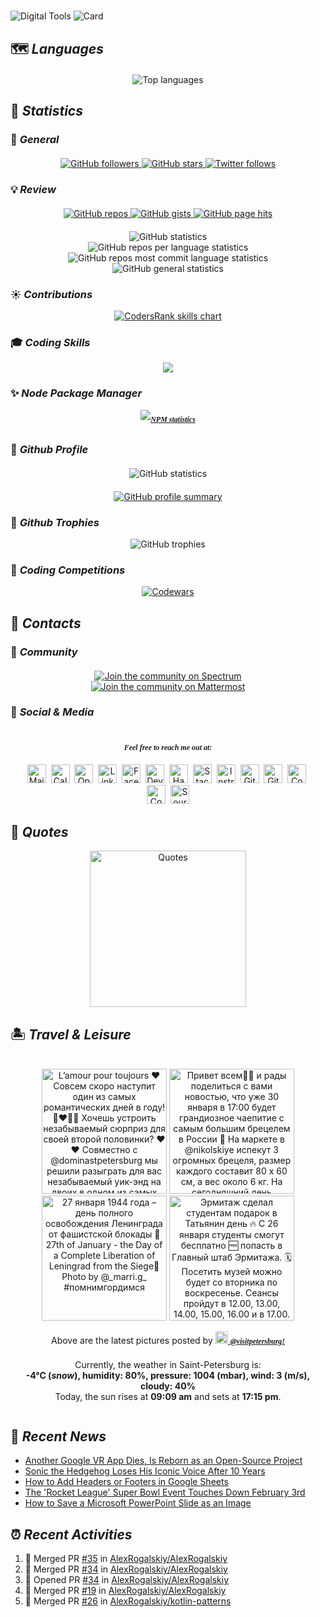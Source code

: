 #
![Digital Tools](https://raw.githubusercontent.com/AlexRogalskiy/AlexRogalskiy/main/images/banner/header.jpg)
![Card](https://cardivo.alexrogalskiy.vercel.app/api?name=Alexander%20Rogalskiy&description=Active%20Researcher&image=https://avatars3.githubusercontent.com/u/3901898&backgroundColor=%23FFFFFF&github=alexrogalskiy&pattern=bubbles&opacity=0.4&colorPattern=%23FFE0E9&fontColor=%230A83DC)

## 🗺️ _Languages_

<div id="languages_block_id" align="center" style="align-content: center; text-align:center; margin: 20px 20px">
    <img src="https://github-readme-stats.vercel.app/api/top-langs?username=alexrogalskiy&show_icons=true&locale=en&langs_count=8&layout=compact" alt="Top languages" />
</div>

## 🧮 _Statistics_

### 📄 _General_

<div id="statistics_general_block_id" align="center" style="align-content: center; text-align:center; margin: 20px 20px">
    <a href="https://github.com/alexrogalskiy?tab=followers" target="_blank">
        <img src="https://img.shields.io/github/followers/alexrogalskiy?label=Followers&logo=GitHub&style=for-the-badge" alt="GitHub followers" />
    </a>
    <a href="https://github.com/alexrogalskiy?tab=stars" target="_blank">
        <img src="https://img.shields.io/github/stars/AlexRogalskiy?label=Stars&logo=GitHub&style=for-the-badge" alt="GitHub stars"/>
    </a>
    <a href="http://twitter.com/alexrogalskiy" target="_blank">
        <img src="https://img.shields.io/twitter/follow/f2aldi?label=Twitter&logo=twitter&style=for-the-badge" alt="Twitter follows"/>
    </a>
</div>

### 💡 _Review_

<div id="statistics_review_block_id" align="center" style="align-content: center; text-align:center; margin: 20px 20px">
    <!--<a href="https://badges.pufler.dev" target="_blank">
        <img src="https://badges.pufler.dev/years/AlexRogalskiy" alt="GitHub years" />
    </a>-->
    <a href="https://badges.pufler.dev" target="_blank">
        <img src="https://badges.pufler.dev/repos/AlexRogalskiy" alt="GitHub repos" />
    </a>
    <a href="https://badges.pufler.dev" target="_blank">
        <img src="https://badges.pufler.dev/gists/AlexRogalskiy" alt="GitHub gists" />
    </a>
    <!--<a href="https://badges.pufler.dev" target="_blank">
        <img src="https://badges.pufler.dev/monthly/AlexRogalskiy" alt="GitHub monthly commits" />
    </a>-->
    <a href="https://hits.seeyoufarm.com" target="_blank">
        <img src="https://hits.seeyoufarm.com/api/count/incr/badge.svg?url=https%3A%2F%2Fgithub.com%2FAlexRogalskiy&count_bg=%2379C83D&title_bg=%23555555&icon=&icon_color=%23E7E7E7&title=hits&edge_flat=true" alt="GitHub page hits" />
    </a>
</div>

<div id="statistics_review_detailed_block_id" align="center" style="align-content: center; text-align:center;">
    <img src="https://raw.githubusercontent.com/AlexRogalskiy/AlexRogalskiy/master/profile-summary-card-output/github/0-profile-details.svg" alt="GitHub statistics" />
    <br />
    <img src="https://raw.githubusercontent.com/AlexRogalskiy/AlexRogalskiy/master/profile-summary-card-output/github/1-repos-per-language.svg" alt="GitHub repos per language statistics" />
    <img src="https://raw.githubusercontent.com/AlexRogalskiy/AlexRogalskiy/master/profile-summary-card-output/github/2-most-commit-language.svg" alt="GitHub repos most commit language statistics" />
    <br />
    <img src="https://raw.githubusercontent.com/AlexRogalskiy/AlexRogalskiy/master/profile-summary-card-output/github/3-stats.svg" alt="GitHub general statistics" />
</div>

### ☀ _Contributions_

<div id="statistics_contributions_block_id" align="center" style="align-content: center; text-align:center;">
    <a href="https://profile.codersrank.io/user/alexrogalskiy" target="_blank">
        <img src="https://cr-skills-chart-widget.azurewebsites.net/api/api?username=alexrogalskiy&width=600" alt="CodersRank skills chart" />
    </a>
</div>

### 🎓 _Coding Skills_

<div id="statistics_skills_block_id" align="center" style="align-content: center; text-align:center;">
    <img src="https://cr-ss-service.azurewebsites.net/api/ScreenShot?widget=summary&username=AlexRogalskiy&badges=3&show-avatar=false&style=--border-radius:10px" />
</div>

### ✨ _Node Package Manager_

<div id="statistics_npm_block_id" align="center" style="align-content: center; text-align:center; font:italic bold 12px/30px Georgia, serif;">
    <a href="http://npm-stats.com/AlexRogalskiy" target="_blank">
        <img src="https://img.shields.io/badge/Visit%20statistics-on%20npm-CB0000.svg?logo=npm&style=for-the-badge" alt="NPM statistics" />
    </a>
</div>

### 🎉 _Github Profile_

<div id="statistics_github_block_id" align="center" style="align-content: center; text-align:center; margin: 20px 20px">
    <img src="https://github-readme-stats.vercel.app/api?username=AlexRogalskiy&show_icons=true&count_private=true" alt="GitHub statistics" />
</div>

<div id="statistics_github_summary_block_id" align="center" style="align-content: center; text-align:center;">
    <a href="https://profile-summary-for-github.com/user/AlexRogalskiy" target="_blank">
        <img src="https://img.shields.io/badge/Visit%20statistics-on%20github-7CBAE6.svg?logo=github&style=for-the-badge" alt="GitHub profile summary" />
    </a>
</div>

### 🎌 _Github Trophies_

<div id="statistics_trophies_block_id" align="center" style="align-content: center; text-align:center;">
    <img src="https://github-profile-trophy.vercel.app/?username=alexrogalskiy" alt="GitHub trophies" />
</div>

### 🧪 _Coding Competitions_

<div id="statistics_competitions_block_id" align="center" style="align-content: center; text-align:center;">
    <a href="https://www.codewars.com/users/AlexRogalskiy" target="_blank">
        <img src="https://www.codewars.com/users/AlexRogalskiy/badges/micro" alt="Codewars" />
    </a>
</div>

## 📮 _Contacts_

### 🔗 _Community_

<div id="contacts_community_block_id" align="center" style="align-content: center; text-align:center; margin: 20px 20px">
    <a href="https://spectrum.chat/nullables-io" target="_blank">
        <img src="https://img.shields.io/badge/join%20the%20community-on%20spectrum-7116FB.svg?logo=spectrum&style=for-the-badge" alt="Join the community on Spectrum" />
    </a>
    <a href="https://nullables-io.cloud.mattermost.com/main/channels/community" target="_blank">
        <img src="https://img.shields.io/badge/join%20the%20community-on%20mattermost-1875F0.svg?logo=mattermost&style=for-the-badge" alt="Join the community on Mattermost" />
    </a>
</div>

### 🧲 _Social & Media_

<div id="contacts_social_block_id" align="center" style="align-content: center; text-align:center; margin: 20px 20px">
    <p align="center" style="text-align:center; font:italic bold 12px/30px Georgia, serif;"><i>Feel free to reach me out at:</i></p>
    <a href="https://contact.do/n5RD"><img src="https://raw.githubusercontent.com/AlexRogalskiy/AlexRogalskiy/main/images/social/mail.svg" width="30" height="30" alt="Mail"></a>&nbsp;
    <a href="https://calendly.com/alexander-rogalsky"><img src="https://raw.githubusercontent.com/AlexRogalskiy/AlexRogalskiy/main/images/social/calendly.svg" width="30" height="30" alt="Calendly"></a>&nbsp;
    <a href="https://opencollective.com/alexander-rogalskiy"><img src="https://raw.githubusercontent.com/AlexRogalskiy/AlexRogalskiy/main/images/social/opencollective.svg" width="30" height="30" alt="OpenCollective"></a>&nbsp;
    <a href="https://ru.linkedin.com/in/alexander-rogalskiy-985a4828"><img src="https://raw.githubusercontent.com/AlexRogalskiy/AlexRogalskiy/main/images/social/linkedin.svg" width="30" height="30" alt="LinkedIn"></a>&nbsp;
    <a href="https://www.facebook.com/alexander.v.rogalskiy"><img src="https://raw.githubusercontent.com/AlexRogalskiy/AlexRogalskiy/main/images/social/facebook.svg" width="30" height="30" alt="Facebook"></a>&nbsp;
    <a href="https://dev.to/alexrogalskiy"><img src="https://raw.githubusercontent.com/AlexRogalskiy/AlexRogalskiy/main/images/social/devto.svg" width="30" height="30" alt="DevTo"></a>&nbsp;
    <a href="https://www.hackster.io/alexander-v-rogalskiy"><img src="https://raw.githubusercontent.com/AlexRogalskiy/AlexRogalskiy/main/images/social/hackster.svg" width="30" height="30" alt="Hackster"></a>&nbsp;
    <a href="https://stackshare.io/alexrogalskiy"><img src="https://raw.githubusercontent.com/AlexRogalskiy/AlexRogalskiy/main/images/social/stackshare.svg" width="30" height="30" alt="StackShare"></a>&nbsp;
    <a href="https://www.instructables.com/member/AlexRogalskiy"><img src="https://raw.githubusercontent.com/AlexRogalskiy/AlexRogalskiy/main/images/social/instructables.svg" width="30" height="30" alt="Instructables"></a>&nbsp;
    <a href="https://github.com/alexrogalskiy"><img src="https://raw.githubusercontent.com/AlexRogalskiy/AlexRogalskiy/main/images/social/github.svg" width="30" height="30" alt="GitHub"></a>&nbsp;
    <a href="https://gitmemory.com/AlexRogalskiy"><img src="https://raw.githubusercontent.com/AlexRogalskiy/AlexRogalskiy/main/images/social/gitmemory.svg" width="30" height="30" alt="GitMemory"></a>&nbsp;
    <a href="https://codepen.io/alexrogalskiy"><img src="https://raw.githubusercontent.com/AlexRogalskiy/AlexRogalskiy/main/images/social/codepen.svg" width="30" height="30" alt="CodePen"></a>&nbsp;
    <a href="https://profile.codersrank.io/user/alexrogalskiy"><img src="https://raw.githubusercontent.com/AlexRogalskiy/AlexRogalskiy/main/images/social/codersrank.svg" width="30" height="30" alt="CodersRank"></a>&nbsp;
    <a href="https://sourcerer.io/alexrogalskiy" title="See my profile on Sourcerer"><img src="https://raw.githubusercontent.com/AlexRogalskiy/AlexRogalskiy/main/images/social/sourcerer.svg" width="30" height="30" alt="Sourcerer"></a>
</div>

## 📖 _Quotes_

<div id="quotes_block_id" align="center" style="align-content: center">
    <img height="250px" src="https://styled-quotes.vercel.app/api?category=general&backgroundColor=%23FFFFFF&pattern=topography&opacity=0.3&colorPattern=%23FFE0E9&fontColor=%230A83DC" alt="Quotes" />
</div>
<!--
<div id="quotes_block_id" align="center" style="align-content: center">
    <img width="600" src="https://github-readme-quotes.herokuapp.com/quote?theme=default_repocard&animation=default&layout=default&quoteCategory=programming" alt="Quotes" />
</div>
-->

## 🏝️ _Travel & Leisure_

<!--views:photo-marker:start-->
<div id="contacts_travel_block_id" align="center" style="align-content: center; text-align:center; margin: 20px 20px">
    <p align="center" style="text-align:center;">
        <img width="200" src="https:&#x2F;&#x2F;instagram.fiev22-1.fna.fbcdn.net&#x2F;v&#x2F;t51.2885-15&#x2F;sh0.08&#x2F;e35&#x2F;c0.180.1440.1440a&#x2F;s640x640&#x2F;144340811_221817952651848_3217634361804151970_n.jpg?_nc_ht&#x3D;instagram.fiev22-1.fna.fbcdn.net&amp;_nc_cat&#x3D;100&amp;_nc_ohc&#x3D;YHwkRY-eQvUAX81ntgV&amp;tp&#x3D;1&amp;oh&#x3D;3b90a34b59ca3774e13291843e5174dc&amp;oe&#x3D;6040CCA7" alt="L’amour pour toujours ❤️  Совсем скоро наступит один из самых романтических дней в году! 👩‍❤️‍💋‍👨  Хочешь устроить незабываемый сюрприз для своей второй половинки? ❤️❤️  Совместно с @dominastpetersburg мы решили разыграть для вас незабываемый уик-энд на двоих в одном из самых романтичных городов мира😍  Условия крайне простые😌  ✅Подпишись на @visitpetersburg и @dominastpetersburg  ✅ Поставь лайк этой публикации   ✅Сделай репост этой записи к себе в сторис с отметкой @visitpetersburg и @dominastpetersburg  ✅ Напиши в комментариях чем прекрасен Петербург и отметь человека с которым хочешь провести незабываемый романтический уик-энд   Количество комментариев не ограничено. Чем больше комментариев, тем выше шансы на победу 😉  ✅ Ваш аккаунт должен быть открытым   Вот и всё😉  🗓 Итоги подведём 11 февраля.  ❗️Участвовать могут только живые профили, аккаунты, созданные для участия в конкурсах учитываться не будут❗️  🔢 Победителя определим с помощью генератора случайных чисел  С любовью, ваш #visitpetersburg 💚💛🧡  Фото @lina_by_photo   #14февраля #розыгрыш #кудасходитьспб #питер #saintpetersburg #russia #путешествуй #открывайроссию" />
        <img width="200" src="https:&#x2F;&#x2F;instagram.fiev22-1.fna.fbcdn.net&#x2F;v&#x2F;t51.2885-15&#x2F;sh0.08&#x2F;e35&#x2F;c0.169.1349.1349a&#x2F;s640x640&#x2F;143243380_223107236116421_4482637881901123170_n.jpg?_nc_ht&#x3D;instagram.fiev22-1.fna.fbcdn.net&amp;_nc_cat&#x3D;105&amp;_nc_ohc&#x3D;AGyWIi46yh8AX9oFpss&amp;tp&#x3D;1&amp;oh&#x3D;b4a0aa853870f9cad9ad2b14a3a131f9&amp;oe&#x3D;6040545B" alt="Привет всем✌🏼 и рады поделиться с вами новостью, что уже 30 января в 17:00 будет грандиозное чаепитие с самым большим брецелем в России 🥨   На маркете в @nikolskiye испекут 3 огромных брецеля, размер каждого составит 80 х 60 см, а вес около 6 кг. На сегодняшний день рекордные по размеру брецели в России не зарегистрированы🤤Единственный схожий рекорд зафиксирован в 2017 году в Тамбове — тогда был испечен самый большой в России крендель размером 71 х 57,5 см и весом 5 кг.   🥨Увидеть и попробовать гигантский брецель смогут все желающие!   Встречаемся на маркете @nikolskiye в 17:00!   Адрес: Садовая ул., 62  Фото @karisha222   #visitpetersburg #кудасходитьспб #выходныеспб #зима #выходные #туризм #путешествие #россия #Серебряное_ожерелье" />
        <img width="200" src="https:&#x2F;&#x2F;instagram.fiev22-2.fna.fbcdn.net&#x2F;v&#x2F;t51.2885-15&#x2F;e35&#x2F;143331125_1116347758789390_4225283867819351740_n.jpg?_nc_ht&#x3D;instagram.fiev22-2.fna.fbcdn.net&amp;_nc_cat&#x3D;110&amp;_nc_ohc&#x3D;1MMu6mMGcNMAX8VP2gd&amp;tp&#x3D;1&amp;oh&#x3D;89c33ed1cc4effbb2b93f3e482453a2e&amp;oe&#x3D;601A517F" alt="27 января 1944 года – день полного освобождения Ленинграда от фашистской блокады 🎇   27th of January - the Day of a Complete Liberation  of Leningrad from the Siege🎇  Photo by @_marri.g_   #помнимгордимся" />
        <img width="200" src="https:&#x2F;&#x2F;instagram.fiev22-2.fna.fbcdn.net&#x2F;v&#x2F;t51.2885-15&#x2F;sh0.08&#x2F;e35&#x2F;c0.172.1440.1440a&#x2F;s640x640&#x2F;141134624_867926440631665_3383728040276700951_n.jpg?_nc_ht&#x3D;instagram.fiev22-2.fna.fbcdn.net&amp;_nc_cat&#x3D;101&amp;_nc_ohc&#x3D;8wrsE40RMOUAX9ErKhy&amp;tp&#x3D;1&amp;oh&#x3D;fb261079fe05580f5693a2f14b0e0232&amp;oe&#x3D;6040EA7C" alt="Эрмитаж сделал студентам подарок в Татьянин день 🔥  С 26 января студенты смогут бесплатно 🆓 попасть в Главный штаб Эрмитажа.   🗓 Посетить музей можно будет со вторника по воскресенье. Сеансы пройдут в 12.00, 13.00, 14.00, 15.00, 16.00 и в 17.00. По пятницам будет действовать дополнительный сеанс в 18.00.  ‼️Количество билетов на каждый сеанс ограничено. Длительность сеанса — два часа.   📲 Для получения бесплатного билета лучше всего оформить бронирование на сайте Эрмитажа.   ✅  В день посещения, перед началом сеанса, необходимо обменять электронный заказ на бесплатный входной билет в кассах Главного Штаба. Для этого необходимо предъявить кассиру электронный заказ, документ🛂, удостоверяющий личность, и действующий студенческий билет или служебное удостоверение для курсантов.  📸  @vavooli   #visitpetersburg #russiatravel #spb #welcome #tourism #vacations #путешествуй" />
    </p>
    <p align="center" style="text-align:center;">
        Above are the latest pictures posted by
        <a href="https://www.instagram.com/visitpetersburg/" target="_blank">
            <img src="https://raw.githubusercontent.com/AlexRogalskiy/AlexRogalskiy/master/images/social/instagram.svg" width="20" height="20" alt="Instagram photos" />
            <span style="font:italic bold 12px/30px Georgia, serif;"><i><b>@visitpetersburg!</b></i></span>
        </a>
    </p>
    <p align="center" style="text-align:center;">
        Currently, the weather in Saint-Petersburg is:
        <br />
        <b>-4°C (<i>snow</i>), humidity: 80%, pressure: 1004 (mbar), wind: 3 (m/s), cloudy: 40%</b>
        <br />
        Today, the sun rises at <b>09:09 am</b> and sets at <b>17:15 pm</b>.
    </p>
</div>
<!--views:photo-marker:end-->

## 🔣 _Recent News_

<!--views:rss-marker:start--> 
* [Another Google VR App Dies, Is Reborn as an Open-Source Project](https://www.reviewgeek.com/69277/google-open-sources-the-tilt-brush-vr-app-as-official-support-ends/) 
* [Sonic the Hedgehog Loses His Iconic Voice After 10 Years](https://www.reviewgeek.com/69336/sonic-the-hedgehog-loses-his-iconic-voice-after-10-years/) 
* [How to Add Headers or Footers in Google Sheets](https://www.howtogeek.com/708845/how-to-add-headers-or-footers-in-google-sheets/) 
* [The 'Rocket League' Super Bowl Event Touches Down February 3rd](https://www.reviewgeek.com/69250/american-football-is-coming-to-rocket-league-next-week/) 
* [How to Save a Microsoft PowerPoint Slide as an Image](https://www.howtogeek.com/707583/how-to-save-a-microsoft-powerpoint-slide-as-an-image/)
<!--views:rss-marker:end-->

## ⏰ _Recent Activities_

<!--START_SECTION:activity-->
1. 🎉 Merged PR [#35](https://github.com/AlexRogalskiy/AlexRogalskiy/pull/35) in [AlexRogalskiy/AlexRogalskiy](https://github.com/AlexRogalskiy/AlexRogalskiy)
2. 🎉 Merged PR [#34](https://github.com/AlexRogalskiy/AlexRogalskiy/pull/34) in [AlexRogalskiy/AlexRogalskiy](https://github.com/AlexRogalskiy/AlexRogalskiy)
3. 💪 Opened PR [#34](https://github.com/AlexRogalskiy/AlexRogalskiy/pull/34) in [AlexRogalskiy/AlexRogalskiy](https://github.com/AlexRogalskiy/AlexRogalskiy)
4. 🎉 Merged PR [#19](https://github.com/AlexRogalskiy/AlexRogalskiy/pull/19) in [AlexRogalskiy/AlexRogalskiy](https://github.com/AlexRogalskiy/AlexRogalskiy)
5. 🎉 Merged PR [#26](https://github.com/AlexRogalskiy/kotlin-patterns/pull/26) in [AlexRogalskiy/kotlin-patterns](https://github.com/AlexRogalskiy/kotlin-patterns)
<!--END_SECTION:activity-->
